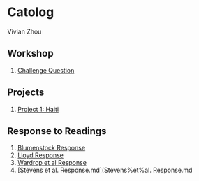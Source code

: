 # Catolog

Vivian Zhou

## Workshop

1. [Challenge Question](https://github.com/Vivian-Zhou-1027/workshop1/blob/master/Challenge_Question.png)

## Projects
1. [Project 1: Haiti](project1.md)

## Response to Readings

1. [Blumenstock Response](blumenstock.md)
2. [Lloyd Response](Lloyd.md)
3. [Wardrop et al Response](Wardrop%20et%20al%20Response.md)
4. [Stevens et al. Response.md](Stevens%et%al. Response.md

